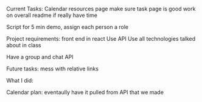 Current Tasks:
   Calendar
   resources page
   make sure task page is good 
   work on overall readme if really have time 

   Script for 5 min demo, assign each person a role

Project requirements: 
   front end in react
   Use API
   Use all technologies talked about in class

   Have a group and chat API 


Future tasks: 
   mess with relative links 

What I did: 
   

Calendar plan: 
   eventaully have it pulled from API that we made 